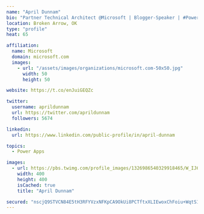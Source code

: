 ```yaml
---
name: "April Dunnam"
bio: "Partner Technical Architect @Microsoft | Blogger-Speaker | #PowerApps, #PowerAutomate, #Office365, #SharePoint | #WIT | #Karaoke Queen"
location: Broken Arrow, OK
type: "profile"
heat: 65

affiliation:
  name: Microsoft
  domain: microsoft.com
  images:
    - url: "/assets/images/organizations/microsoft.com-50x50.jpg"
      width: 50
      height: 50

website: https://t.co/enJuiGEQZc

twitter:
  username: aprildunnam
  url: https://twitter.com/aprildunnam
  followers: 5674

linkedin:
  url: https://www.linkedin.com/public-profile/in/april-dunnam

topics:
  - Power Apps

images:
  - url: https://pbs.twimg.com/profile_images/1326986540329918465/W_IJ6Ih2_400x400.jpg
    width: 400
    height: 400
    isCached: true
    title: "April Dunnam"

secured: "nscjQ9STVCN84E5tH3RFYVzxNFKpCA9OkUi8PCTftxXLIEwoxChFoiu+WqtS16lgfTC/nd3BUKwwpOLD7GO6IlqQiDOH7//lr6kDIqi8uSkLTI4+izDYKP4LqzwegbgnvjIbexM5aSWgiWfS5LYn43DdgsRPZ7gEVNg8THfJRWid/QtctcFgEIXvhlaIYXqGvuk4z5jMfjMJLcL8b2RTxdTcg8DwENN/ck1ZoEA9NVgTghsYJvyEZ4HnPFXZYUzJCpUZv4G3K0p9a4W3i/igN1p3VOrqrtEIj2edXiL1pSS6hq6RRLMewF7r4sBfakyxU16FbTtPqfE5B+HSmSZEQ+AQTI5fhPu9OAQJQCp9Qk3swxInrd3Z7WC4U9PzXunNGiwX/R9KSgFrLBY6uZXMkliXTZvdC/6VE8PgGJTx8G0=;oiKowFVhLmzk4XuDPQp4xA=="
---
```


